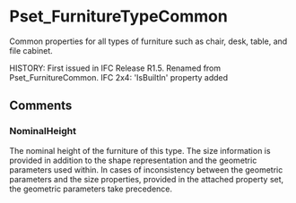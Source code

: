 # Pset_FurnitureTypeCommon

Common properties for all types of furniture such as chair, desk, table, and file cabinet.
<!-- end of short definition -->
 HISTORY: First issued in IFC Release R1.5. Renamed from Pset_FurnitureCommon. IFC 2x4: 'IsBuiltIn' property added


## Comments

### NominalHeight

The nominal height of the furniture of this type. The size information is provided in addition to the shape representation and the geometric parameters used within. In cases of inconsistency between the geometric parameters and the size properties, provided in the attached property set, the geometric parameters take precedence.

